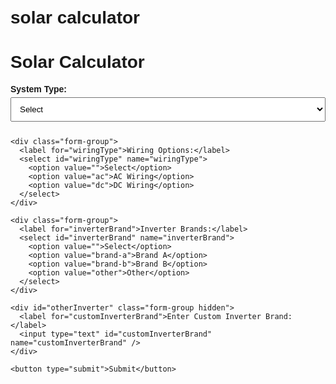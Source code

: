 # solar calculator
<!DOCTYPE html>
<html lang="en">
<head>
  <meta charset="UTF-8">
  <meta name="viewport" content="width=device-width, initial-scale=1.0">
  <title>Solar Calculator</title>
  <style>
    body { font-family: Arial, sans-serif; padding: 20px; }
    .hidden { display: none; }
    .form-group { margin-bottom: 15px; }
    label { font-weight: bold; display: block; margin-bottom: 5px; }
    select, input { width: 100%; padding: 10px; margin-bottom: 10px; }
    button { padding: 10px 20px; background: #007bff; color: #fff; border: none; cursor: pointer; }
    button:hover { background: #0056b3; }
  </style>
</head>
<body>
  <h1>Solar Calculator</h1>
  <form id="solarForm">
    <div class="form-group">
      <label for="systemType">System Type:</label>
      <select id="systemType" name="systemType">
        <option value="">Select</option>
        <option value="on-grid">On-Grid</option>
        <option value="off-grid">Off-Grid</option>
        <option value="hybrid">Hybrid</option>
      </select>
    </div>

    <div class="form-group">
      <label for="wiringType">Wiring Options:</label>
      <select id="wiringType" name="wiringType">
        <option value="">Select</option>
        <option value="ac">AC Wiring</option>
        <option value="dc">DC Wiring</option>
      </select>
    </div>

    <div class="form-group">
      <label for="inverterBrand">Inverter Brands:</label>
      <select id="inverterBrand" name="inverterBrand">
        <option value="">Select</option>
        <option value="brand-a">Brand A</option>
        <option value="brand-b">Brand B</option>
        <option value="other">Other</option>
      </select>
    </div>

    <div id="otherInverter" class="form-group hidden">
      <label for="customInverterBrand">Enter Custom Inverter Brand:</label>
      <input type="text" id="customInverterBrand" name="customInverterBrand" />
    </div>

    <button type="submit">Submit</button>
  </form>

  <script>
    const inverterBrandSelect = document.getElementById("inverterBrand");
    const otherInverterInput = document.getElementById("otherInverter");

    inverterBrandSelect.addEventListener("change", () => {
      if (inverterBrandSelect.value === "other") {
        otherInverterInput.classList.remove("hidden");
      } else {
        otherInverterInput.classList.add("hidden");
      }
    });

    document.getElementById("solarForm").addEventListener("submit", (e) => {
      e.preventDefault();
      const formData = new FormData(e.target);
      console.log(Object.fromEntries(formData)); // Replace this with API call if backend exists
      alert("Form submitted successfully!");
    });
  </script>
</body>
</html>
